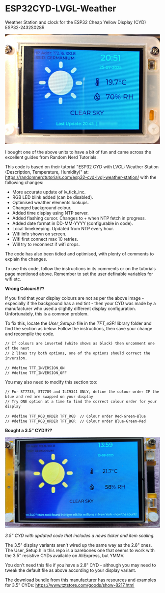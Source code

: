 # ESP32CYD-LVGL-Weather
Weather Station and clock for the ESP32 Cheap Yellow Display (CYD) ESP32-2432S028R

![Image](esp32-weather.jpg)

I bought one of the above units to have a bit of fun and came across the excellent guides from Random Nerd Tutorials.

This code is based on their tutorial "ESP32 CYD with LVGL: Weather Station (Description, Temperature, Humidity)" at: https://randomnerdtutorials.com/esp32-cyd-lvgl-weather-station/ with the following changes:

* More accurate update of lv_tick_inc.
* RGB LED blink added (can be disabled).
* Optimised weather elements lookups.
* Changed background colour.
* Added time display using NTP server.
* Added flashing cursor. Changes to + when NTP fetch in progress.
* Added date format in DD-MM-YYYY (configurable in code).
* Local timekeeping. Updated from NTP every hour.
* Wifi info shown on screen.
* Wifi first connect max 10 retries.
* Will try to reconnect if wifi drops.

The code has also been tidied and optimised, with plenty of comments to explain the changes.

To use this code, follow the instructions in its comments or on the tutorials page mentioned above. Remember to set the user definable variables for wifi etc.

**Wrong Colours!!??**

If you find that your display colours are not as per the above image - especially if the background has a red tint - then your CYD was made by a manufacturer 
who used a slightly different display configuration. Unfortunately, this is a common problem. 

To fix this, locate the *User_Setup.h* file in the *TFT_eSPI* library folder and find the section as below. Follow the instructions, then save your change and recompile the code.

    // If colours are inverted (white shows as black) then uncomment one of the next
    // 2 lines try both options, one of the options should correct the inversion.

    // #define TFT_INVERSION_ON
    // #define TFT_INVERSION_OFF

You may also need to modify this section too:

    // For ST7735, ST7789 and ILI9341 ONLY, define the colour order IF the blue and red are swapped on your display  
    // Try ONE option at a time to find the correct colour order for your display

    // #define TFT_RGB_ORDER TFT_RGB  // Colour order Red-Green-Blue
    // #define TFT_RGB_ORDER TFT_BGR  // Colour order Blue-Green-Red


**Bought a 3.5" CYD!!??**

![Image](CYD3-5-sm.jpg)

*3.5" CYD with updated code that includes a news ticker and item scaling.*

The 3.5" display variants aren't wired up the same way as the 2.8" ones. The User_Setup.h in this repo is a barebones one that seems to work with the 3.5" resistive CYDs available on AliExpress, but YMMV.

You don't need this file if you have a 2.8" CYD - although you may need to tweak the default file as above according to your display variant.

The download bundle from this manufacturer has resources and examples for 3.5" CYDs: https://www.tztstore.com/goods/show-8217.html
